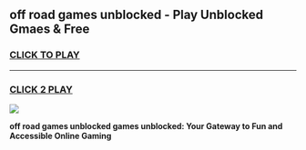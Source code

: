 
## off road games unblocked - Play Unblocked Gmaes & Free
<h3>
<a href="https://news.freeplayer.one?title=off_road_games_unblocked&ref=23F">CLICK TO PLAY</a></h3>
<hr>

<h3>
<a href="https://news.freeplayer.one?title=off_road_games_unblocked&ref=23F">CLICK 2 PLAY</a>
  
</h3>

<a href="https://news.freeplayer.one?title=off_road_games_unblocked&ref=23F/"><img src="https://clearcache.store/games.png"></a>


**off road games unblocked games unblocked: Your Gateway to Fun and Accessible Online Gaming**

